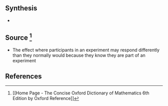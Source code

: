 ## Synthesis
- 
## Source [^1]
- The effect where participants in an experiment may respond differently than they normally would because they know they are part of an experiment
## References

[^1]: [[Home Page - The Concise Oxford Dictionary of Mathematics 6th Edition by Oxford Reference]]